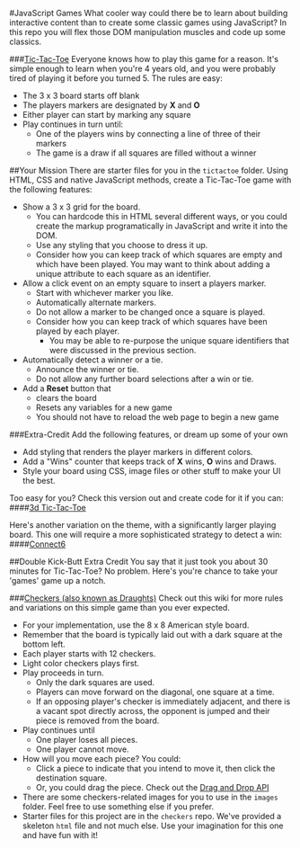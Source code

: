 #JavaScript Games
What cooler way could there be to learn about building interactive content than to create some classic games using JavaScript? In this repo you will flex those DOM manipulation muscles and code up some classics.

###[Tic-Tac-Toe](http://en.wikipedia.org/wiki/Tic-tac-toe)
Everyone knows how to play this game for a reason. It's simple enough to learn when you're 4 years old, and you were probably tired of playing it before you turned 5. The rules are easy:

  * The 3 x 3 board starts off blank
  * The players markers are designated by __X__ and __O__
  * Either player can start by marking any square
  * Play continues in turn until:
    * One of the players wins by connecting a line of three of their markers
    * The game is a draw if all squares are filled without a winner

##Your Mission
There are starter files for you in the `tictactoe` folder. Using HTML, CSS and native JavaScript methods, create a Tic-Tac-Toe game with the following features:
  * Show a 3 x 3 grid for the board.
    * You can hardcode this in HTML several different ways, or you could create the markup programatically in JavaScript and write it into the DOM.
    * Use any styling that you choose to dress it up.
    * Consider how you can keep track of which squares are empty and which have been played. You may want to think about adding a unique attribute to each square as an identifier.
  * Allow a click event on an empty square to insert a players marker.
    * Start with whichever marker you like.
    * Automatically alternate markers.
    * Do not allow a marker to be changed once a square is played.
    * Consider how you can keep track of which squares have been played by each player.
      * You may be able to re-purpose the unique square identifiers that were discussed in the previous section.
  * Automatically detect a winner or a tie.
    * Announce the winner or tie.
    * Do not allow any further board selections after a win or tie.
  * Add a __Reset__ button that 
    * clears the board
    * Resets any variables for a new game
    * You should not have to reload the web page to begin a new game

###Extra-Credit
Add the following features, or dream up some of your own
  * Add styling that renders the player markers in different colors.
  * Add a "Wins" counter that keeps track of __X__ wins, __O__ wins and Draws.
  * Style your board using CSS, image files or other stuff to make your UI the best.

Too easy for you? Check this version out and create code for it if you can:
####[3d Tic-Tac-Toe](http://en.wikipedia.org/wiki/3-D_Tic-Tac-Toe)

Here's another variation on the theme, with a significantly larger playing board. This one will require a more sophisticated strategy to detect a win:
####[Connect6](http://en.wikipedia.org/wiki/Connect6)

##Double Kick-Butt Extra Credit
You say that it just took you about 30 minutes for Tic-Tac-Toe? No problem. Here's you're chance to take your 'games' game up a notch. 

###[Checkers (also known as Draughts)](http://en.wikipedia.org/wiki/Draughts)
Check out this wiki for more rules and variations on this simple game than you ever expected. 
  * For your implementation, use the 8 x 8 American style board.
  * Remember that the board is typically laid out with a dark square at the bottom left.
  * Each player starts with 12 checkers.
  * Light color checkers plays first.
  * Play proceeds in turn.
    * Only the dark squares are used.
    * Players can move forward on the diagonal, one square at a time.
    * If an opposing player's checker is immediately adjacent, and there is a vacant spot directly across, the opponent is jumped and their piece is removed from the board.
  * Play continues until 
    * One player loses all pieces.
    * One player cannot move.
  * How will you move each piece? You could:
    * Click a piece to indicate that you intend to move it, then click the destination square.
    * Or, you could drag the piece. Check out the [Drag and Drop API](https://developer.mozilla.org/en-US/docs/Web/Guide/HTML/Drag_and_drop)
  * There are some checkers-related images for you to use in the `images` folder. Feel free to use something else if you prefer.
  * Starter files for this project are in the `checkers` repo. We've provided a skeleton `html` file and not much else. Use your imagination for this one and have fun with it!

